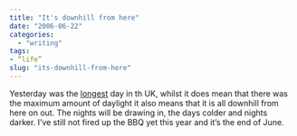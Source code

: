 ```yaml
---
title: "It's downhill from here"
date: "2006-06-22"
categories: 
  - "writing"
tags:
- “life”
slug: "its-downhill-from-here"
---
```


Yesterday was the [longest][1] day in th UK, whilst it does mean that there was the maximum amount of daylight it also means that it is all downhill from here on out. The nights will be drawing in, the days colder and nights darker. I’ve still not fired up the BBQ yet this year and it’s the end of June.

[1]:	https://en.wikipedia.org/wiki/Summer_Solstice